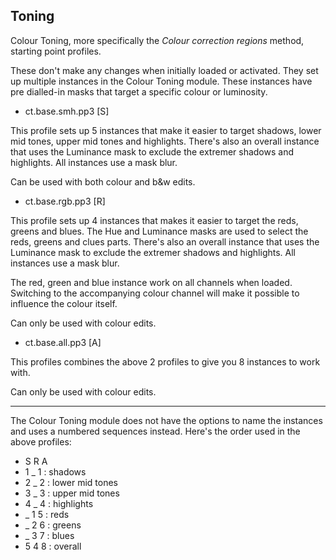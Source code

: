## Toning

Colour Toning, more specifically the *Colour correction regions* method, starting point profiles.

These don't make any changes when initially loaded or activated. They set up multiple instances in the Colour Toning module. These instances have pre dialled-in masks that target a specific colour or luminosity.

*  ct.base.smh.pp3 [S]

This profile sets up 5 instances that make it easier to target shadows, lower mid tones, upper mid tones and highlights. There's also an overall instance that uses the Luminance mask to exclude the extremer shadows and highlights. All instances use a mask blur.

Can be used with both colour and b&w edits.

* ct.base.rgb.pp3 [R]

This profile sets up 4 instances that makes it easier to target the reds, greens and blues. The Hue and Luminance masks are used to select the reds, greens and clues parts. There's also an overall instance that uses the Luminance mask to exclude the extremer shadows and highlights. All instances use a mask blur.

The red, green and blue instance work on all channels when loaded. Switching to the accompanying colour channel will make it possible to influence the colour itself.

Can only be used with colour edits.

* ct.base.all.pp3 [A]

This profiles combines the above 2 profiles to give you 8 instances to work with.

Can only be used with colour edits.

---

The Colour Toning module does not have the options to name the instances and uses a numbered sequences instead. Here's the order used in the above profiles:

* S R A
* 1 _ 1 : shadows
* 2 _ 2 : lower mid tones
* 3 _ 3 : upper mid tones
* 4 _ 4 : highlights
* _ 1 5 : reds
* _ 2 6 : greens
* _ 3 7 : blues
* 5 4 8 : overall

